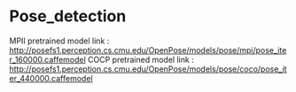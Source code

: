 # Pose_detection
MPII pretrained model link : http://posefs1.perception.cs.cmu.edu/OpenPose/models/pose/mpi/pose_iter_160000.caffemodel
COCP pretrained model link : http://posefs1.perception.cs.cmu.edu/OpenPose/models/pose/coco/pose_iter_440000.caffemodel
